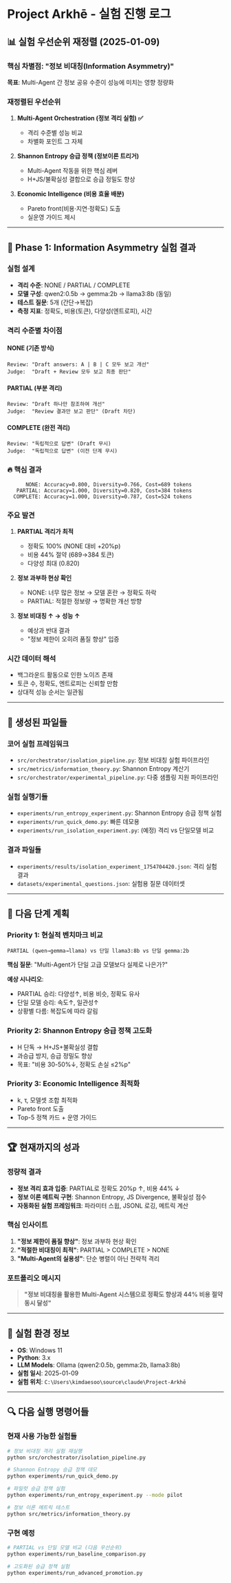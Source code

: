 # Project Arkhē - 실험 진행 로그

## 📊 **실험 우선순위 재정렬 (2025-01-09)**

### **핵심 차별점**: "정보 비대칭(Information Asymmetry)"

**목표**: Multi-Agent 간 정보 공유 수준이 성능에 미치는 영향 정량화

### **재정렬된 우선순위**

1. **Multi-Agent Orchestration (정보 격리 실험) ✅**
   - 격리 수준별 성능 비교
   - 차별화 포인트 그 자체

2. **Shannon Entropy 승급 정책 (정보이론 트리거)**
   - Multi-Agent 작동을 위한 핵심 레버
   - H+JS/불확실성 결합으로 승급 정밀도 향상

3. **Economic Intelligence (비용 효율 배분)**
   - Pareto front(비용·지연·정확도) 도출
   - 실운영 가이드 제시

---

## 🧪 **Phase 1: Information Asymmetry 실험 결과**

### **실험 설계**
- **격리 수준**: NONE / PARTIAL / COMPLETE
- **모델 구성**: qwen2:0.5b → gemma:2b → llama3:8b (동일)
- **테스트 질문**: 5개 (간단→복잡)
- **측정 지표**: 정확도, 비용(토큰), 다양성(엔트로피), 시간

### **격리 수준별 차이점**

#### **NONE (기존 방식)**
```
Review: "Draft answers: A | B | C 모두 보고 개선"
Judge:  "Draft + Review 모두 보고 최종 판단"
```

#### **PARTIAL (부분 격리)**
```
Review: "Draft 하나만 참조하여 개선" 
Judge:  "Review 결과만 보고 판단" (Draft 차단)
```

#### **COMPLETE (완전 격리)**
```
Review: "독립적으로 답변" (Draft 무시)
Judge:  "독립적으로 답변" (이전 단계 무시)
```

### **🔥 핵심 결과**

```
      NONE: Accuracy=0.800, Diversity=0.766, Cost=689 tokens
   PARTIAL: Accuracy=1.000, Diversity=0.820, Cost=384 tokens  
  COMPLETE: Accuracy=1.000, Diversity=0.787, Cost=524 tokens
```

### **주요 발견**

1. **PARTIAL 격리가 최적**
   - 정확도 100% (NONE 대비 +20%p)
   - 비용 44% 절약 (689→384 토큰)
   - 다양성 최대 (0.820)

2. **정보 과부하 현상 확인**
   - NONE: 너무 많은 정보 → 모델 혼란 → 정확도 하락
   - PARTIAL: 적절한 정보량 → 명확한 개선 방향

3. **정보 비대칭 ↑ → 성능 ↑**
   - 예상과 반대 결과
   - "정보 제한이 오히려 품질 향상" 입증

### **시간 데이터 해석**
- 백그라운드 활동으로 인한 노이즈 존재
- 토큰 수, 정확도, 엔트로피는 신뢰할 만함
- 상대적 성능 순서는 일관됨

---

## 📁 **생성된 파일들**

### **코어 실험 프레임워크**
- `src/orchestrator/isolation_pipeline.py`: 정보 비대칭 실험 파이프라인
- `src/metrics/information_theory.py`: Shannon Entropy 계산기
- `src/orchestrator/experimental_pipeline.py`: 다중 샘플링 지원 파이프라인

### **실험 실행기들**
- `experiments/run_entropy_experiment.py`: Shannon Entropy 승급 정책 실험
- `experiments/run_quick_demo.py`: 빠른 데모용
- `experiments/run_isolation_experiment.py`: (예정) 격리 vs 단일모델 비교

### **결과 파일들**
- `experiments/results/isolation_experiment_1754704420.json`: 격리 실험 결과
- `datasets/experimental_questions.json`: 실험용 질문 데이터셋

---

## 🚀 **다음 단계 계획**

### **Priority 1: 현실적 벤치마크 비교**
```
PARTIAL (qwen→gemma→llama) vs 단일 llama3:8b vs 단일 gemma:2b
```

**핵심 질문**: "Multi-Agent가 단일 고급 모델보다 실제로 나은가?"

**예상 시나리오**:
- PARTIAL 승리: 다양성↑, 비용 비슷, 정확도 유사
- 단일 모델 승리: 속도↑, 일관성↑
- 상황별 다름: 복잡도에 따라 갈림

### **Priority 2: Shannon Entropy 승급 정책 고도화**
- H 단독 → H+JS+불확실성 결합
- 과승급 방지, 승급 정밀도 향상
- 목표: "비용 30-50%↓, 정확도 손실 ≤2%p"

### **Priority 3: Economic Intelligence 최적화**
- k, τ, 모델셋 조합 최적화
- Pareto front 도출
- Top-5 정책 카드 + 운영 가이드

---

## 🏆 **현재까지의 성과**

### **정량적 결과**
- **정보 격리 효과 입증**: PARTIAL로 정확도 20%p ↑, 비용 44% ↓
- **정보 이론 메트릭 구현**: Shannon Entropy, JS Divergence, 불확실성 점수
- **자동화된 실험 프레임워크**: 파라미터 스윕, JSONL 로깅, 메트릭 계산

### **핵심 인사이트**
1. **"정보 제한이 품질 향상"**: 정보 과부하 현상 확인
2. **"적절한 비대칭이 최적"**: PARTIAL > COMPLETE > NONE
3. **"Multi-Agent의 실용성"**: 단순 병렬이 아닌 전략적 격리

### **포트폴리오 메시지**
> **"정보 비대칭을 활용한 Multi-Agent 시스템으로 정확도 향상과 44% 비용 절약 동시 달성"**

---

## 📝 **실험 환경 정보**
- **OS**: Windows 11
- **Python**: 3.x
- **LLM Models**: Ollama (qwen2:0.5b, gemma:2b, llama3:8b)
- **실험 일시**: 2025-01-09
- **실험 위치**: `C:\Users\kimdaesoo\source\claude\Project-Arkhē`

---

## 🔍 **다음 실행 명령어들**

### **현재 사용 가능한 실험들**
```bash
# 정보 비대칭 격리 실험 재실행
python src/orchestrator/isolation_pipeline.py

# Shannon Entropy 승급 정책 데모
python experiments/run_quick_demo.py

# 파일럿 승급 정책 실험  
python experiments/run_entropy_experiment.py --mode pilot

# 정보 이론 메트릭 테스트
python src/metrics/information_theory.py
```

### **구현 예정**
```bash
# PARTIAL vs 단일 모델 비교 (다음 우선순위)
python experiments/run_baseline_comparison.py

# 고도화된 승급 정책 실험
python experiments/run_advanced_promotion.py
```